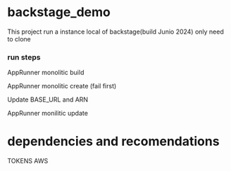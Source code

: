 # backstage_demo
This project run a instance local of backstage(build Junio 2024) only need to clone

### run steps

AppRunner monolitic build

AppRunner monolitic create (fail first)

Update BASE_URL and ARN

AppRunner monilitic update

# dependencies and recomendations
 TOKENS AWS
